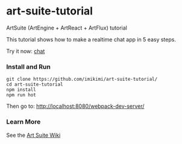 # art-suite-tutorial
ArtSuite (ArtEngine + ArtReact + ArtFlux) tutorial

This tutorial shows how to make a realtime chat app in 5 easy steps.

Try it now: [chat](http://imikimi-llc.github.io/art-suite-tutorial/chat/)

### Install and Run

```
git clone https://github.com/imikimi/art-suite-tutorial/
cd art-suite-tutorial
npm install
npm run hot
```

Then go to: [http://localhost:8080/webpack-dev-server/](http://localhost:8080/webpack-dev-server/)

### Learn More

See the [Art Suite Wiki](https://github.com/imikimi/art-suite/wiki)
